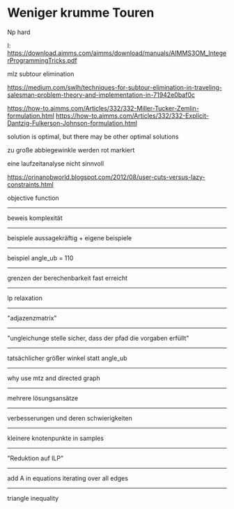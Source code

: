 # Weniger krumme Touren

Np hard

I: https://download.aimms.com/aimms/download/manuals/AIMMS3OM_IntegerProgrammingTricks.pdf

mlz subtour elimination

https://medium.com/swlh/techniques-for-subtour-elimination-in-traveling-salesman-problem-theory-and-implementation-in-71942e0baf0c

https://how-to.aimms.com/Articles/332/332-Miller-Tucker-Zemlin-formulation.html
https://how-to.aimms.com/Articles/332/332-Explicit-Dantzig-Fulkerson-Johnson-formulation.html

solution is optimal, but there may be other optimal solutions

zu große abbiegewinkle werden rot markiert

eine laufzeitanalyse nicht sinnvoll

https://orinanobworld.blogspot.com/2012/08/user-cuts-versus-lazy-constraints.html

objective function

---

beweis komplexität

---

beispiele aussagekräftig + eigene beispiele

---

beispiel angle_ub = 110

---

grenzen der berechenbarkeit fast erreicht

---

lp relaxation

---

"adjazenzmatrix"

---

"ungleichunge stelle sicher, dass der pfad die vorgaben erfüllt"

---

tatsächlicher größer winkel statt angle_ub

---

why use mtz and directed graph

---

mehrere lösungsansätze

---

verbesserungen und deren schwierigkeiten

---

kleinere knotenpunkte in samples

---

"Reduktion auf ILP"

---

add A in equations iterating over all edges

---

triangle inequality

